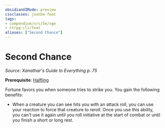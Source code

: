 ```yaml
---
obsidianUIMode: preview
cssclasses: json5e-feat
tags:
- compendium/src/5e/xge
- ttrpg-cli/feat
aliases: ["Second Chance"]
---
```

# Second Chance
*Source: Xanathar's Guide to Everything p. 75*  

**Prerequisite**: [Halfling](compendium/races/halfling.md)

Fortune favors you when someone tries to strike you. You gain the following benefits:

- When a creature you can see hits you with an attack roll, you can use your reaction to force that creature to reroll. Once you use this ability, you can't use it again until you roll initiative at the start of combat or until you finish a short or long rest.